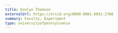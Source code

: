 ```yaml
---
title: Evelyn Thomson
externalUrl: https://orcid.org/0000-0001-6031-2768
summary: Faculty, Experiment
type: universityofpennsylvania
---
```

